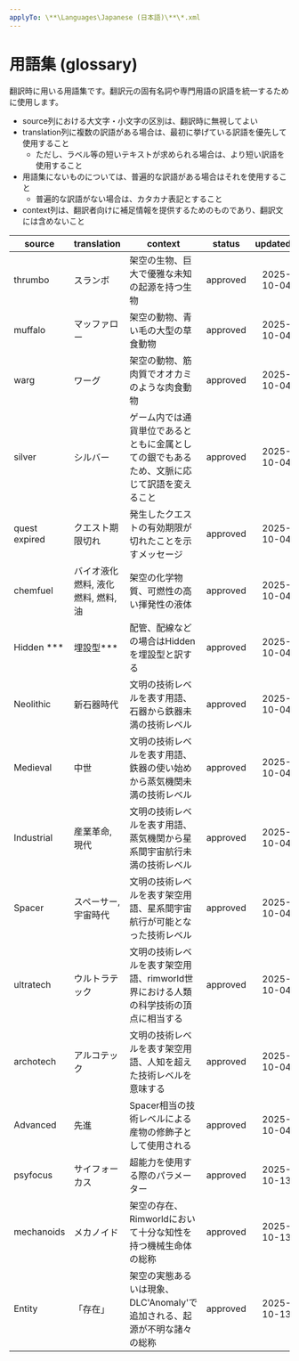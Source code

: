 ```yaml
---
applyTo: \**\Languages\Japanese (日本語)\**\*.xml
---
```


# 用語集 (glossary)

翻訳時に用いる用語集です。翻訳元の固有名詞や専門用語の訳語を統一するために使用します。

* source列における大文字・小文字の区別は、翻訳時に無視してよい
* translation列に複数の訳語がある場合は、最初に挙げている訳語を優先して使用すること
  * ただし、ラベル等の短いテキストが求められる場合は、より短い訳語を使用すること
* 用語集にないものについては、普遍的な訳語がある場合はそれを使用すること
  * 普遍的な訳語がない場合は、カタカナ表記とすること
* context列は、翻訳者向けに補足情報を提供するためのものであり、翻訳文には含めないこと


| source | translation | context | status | updated |
|---|---|---|---|---:|
| thrumbo | スランボ | 架空の生物、巨大で優雅な未知の起源を持つ生物 | approved | 2025-10-04 |
| muffalo | マッファロー | 架空の動物、青い毛の大型の草食動物 | approved | 2025-10-04 |
| warg | ワーグ | 架空の動物、筋肉質でオオカミのような肉食動物 | approved | 2025-10-04 |
| silver | シルバー | ゲーム内では通貨単位であるとともに金属としての銀でもあるため、文脈に応じて訳語を変えること | approved | 2025-10-04 |
| quest expired | クエスト期限切れ | 発生したクエストの有効期限が切れたことを示すメッセージ | approved | 2025-10-04 |
| chemfuel | バイオ液化燃料, 液化燃料, 燃料, 油 | 架空の化学物質、可燃性の高い揮発性の液体 | approved | 2025-10-04 |
| Hidden *** | 埋設型*** | 配管、配線などの場合はHiddenを埋設型と訳する | approved | 2025-10-04 |
| Neolithic | 新石器時代 | 文明の技術レベルを表す用語、石器から鉄器未満の技術レベル | approved | 2025-10-04 |
| Medieval | 中世 | 文明の技術レベルを表す用語、鉄器の使い始めから蒸気機関未満の技術レベル | approved | 2025-10-04 |
| Industrial | 産業革命, 現代 | 文明の技術レベルを表す用語、蒸気機関から星系間宇宙航行未満の技術レベル | approved | 2025-10-04 |
| Spacer | スペーサー, 宇宙時代 | 文明の技術レベルを表す架空用語、星系間宇宙航行が可能となった技術レベル | approved | 2025-10-04 |
| ultratech | ウルトラテック | 文明の技術レベルを表す架空用語、rimworld世界における人類の科学技術の頂点に相当する | approved | 2025-10-04 |
| archotech | アルコテック | 文明の技術レベルを表す架空用語、人知を超えた技術レベルを意味する | approved | 2025-10-04 |
| Advanced | 先進 | Spacer相当の技術レベルによる産物の修飾子として使用される | approved | 2025-10-04 |
| psyfocus | サイフォーカス | 超能力を使用する際のパラメーター | approved | 2025-10-13 |
| mechanoids | メカノイド | 架空の存在、Rimworldにおいて十分な知性を持つ機械生命体の総称 | approved | 2025-10-13 |
| Entity | 「存在」 | 架空の実態あるいは現象、DLC'Anomaly'で追加される、起源が不明な諸々の総称 | approved | 2025-10-13 |

